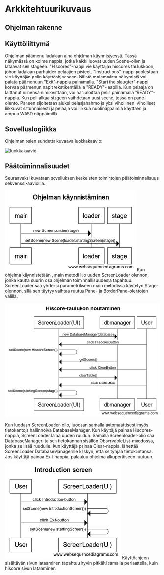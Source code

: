# Arkkitehtuurikuvaus
## Ohjelman rakenne

## Käyttöliittymä

Ohjelman päämenu ladataan aina ohjelman käynnistyessä. Tässä näkymässä on kolme nappia, jotka kaikki luovat uuden 
Scene-olion ja lataavat sen stageen. "Hiscores"-nappi vie käyttäjän hiscores taulukkoon, johon ladataan parhaiden pelaajien pisteet. "Instructions"-nappi puolestaan vie käyttäjän pelin käyttöohjeeseen. Näistä molemmista näkymistä voi palata päämenuun "Exit"-nappia painamalla. "Start the slaugter"-nappi korvaa päämenun napit tekstikentällä ja "READY"- napilla. Kun pelaaja on laittanut nimensä nimikenttään, voi hän aloittaa pelin painamalla "READY"-nappia. Kun peli alkaa stageen vaihdetaan uusi scene, jossa on pane-olento. Paneen sijoitetaan aluksi pelaajahahmo ja yksi vihollinen. Viholliset liikkuvat satunnaisesti ja pelaaja voi liikkua nuolinäppäimiä käyttäen ja ampua WASD näppäimillä.

## Sovelluslogiikka

Ohjelman osien suhdetta kuvaava luokkakaavio:

![luokkakaavio](https://yuml.me/c8860a70.png)

## Päätoiminnalisuudet

Seuraavaksi kuvataan sovelluksen keskeisten toimintojen päätoiminnalisuus sekvenssikaavioilla.

![kaynnistys](https://github.com/jupste/otm-harjoitustyo/blob/master/dokumentointi/kaynnistys.png)
Kun ohjelma käynnistetään , main metodi luo uuden ScreenLoader olennon, jonka kautta suurin osa ohjelman toiminnallisuudesta tapahtuu. ScreenLoader saa yhdeksi parametrikseen main metodissa käytetyn Stage- olennon, sillä sen täytyy vaihtaa ruutua Pane- ja BorderPane-olentojen välillä.

![hiscore](https://github.com/jupste/otm-harjoitustyo/blob/master/dokumentointi/hiscore.png)

Kun luodaan ScreenLoader-olio, luodaan samalla automaattisesti myös tietokantoja hallinnoiva DatabaseManager. Kun käyttäjä painaa Hiscores-nappia, ScreenLoader lataa uuden ruudun. Samalla Screenloader-olio saa DatabaseManagerilta sen tietokannan sisällön ObservableList-muodossa, jonka se lisää ruudulle. 
Kun käyttäjä painaa Clear-nappia, lähettää ScreenLoader DatabaseManagerille käskyn, että se tyhjää tietokantansa. 
Jos käyttäjä painaa Exit-nappia, palautuu ohjelma alkuperäiseen ruutuun. 

![introduction](https://github.com/jupste/otm-harjoitustyo/blob/master/dokumentointi/ohjeet.png)
Käyttöohjeen sisältävän sivun lataaminen tapahtuu hyvin pitkälti samalla periaattella, kuin hiscore sivun lataaminen.